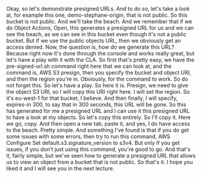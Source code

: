 
<v Instructor>Okay, so let's demonstrate presigned URLs.</v>
And to do so, let's take a look at,
for example this one, demo-stephane-origin,
that is not public.
So this bucket is not public.
And we'll take the beach.
And we remember that if we do Object Actions,
Open,
this generates a presigned URL for us
and we can see the beach, as we can see in this bucket
even though it's not a public bucket.
But if we use the public objects URL,
then we obviously get an access denied.
Now, the question is, how do we generate this URL?
Because right now it's done through the console
and works really great,
but let's have a play with it with the CLA.
So first that's pretty easy,
we have the pre-signed-url.sh command
right here that we can look at,
and the command is, AWS S3 presign,
then you specify the bucket and object URI,
and then the region you're in.
Obviously, for the command to work.
So do not forget this.
So let's have a play.
So here it is.
Presign, we need to give the object S3 URI,
so I will copy this URI right here.
I will set the region.
So it's eu-west-1 for that bucket, I believe.
And then finally, I will specify,
expires-in 300,
to say that in 300 seconds, this URL will be gone.
So this has generated for me a presigned URL
and I can use it this presigned URL
to have a look at my objects.
So let's copy this entirely.
So I'll copy it.
Here we go, copy.
And then open a new tab,
paste it,
and yes, I do have access to the beach.
Pretty simple.
And something I've found is that
if you do get some issues with some errors,
then try to run this command,
AWS Configure Set default.s3.signature_version
to s3v4.
But only if you get issues,
if you don't just using this command, you're good to go.
And that's it, fairly simple,
but we've seen how to generate a presigned URL
that allows us to view an object
from a bucket that is not public.
So that's it.
I hope you liked it and I will see you in the next lecture.
